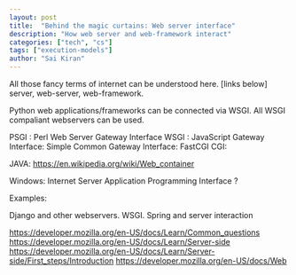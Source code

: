 ```yaml
---
layout: post
title:  "Behind the magic curtains: Web server interface"
description: "How web server and web-framework interact"
categories: ["tech", "cs"]
tags: ["execution-models"]
author: "Sai Kiran"
---
```


All those fancy terms of internet can be understood here. [links below]
server, web-server, web-framework. 


Python web applications/frameworks can be connected via WSGI. All WSGI compaliant webservers can 
be used.

PSGI : Perl Web Server Gateway Interface
WSGI :
JavaScript Gateway Interface:
Simple Common Gateway Interface: 
FastCGI
CGI:

JAVA: https://en.wikipedia.org/wiki/Web_container

Windows: Internet Server Application Programming Interface ?


Examples:

Django and other webservers. WSGI. Spring and server interaction



https://developer.mozilla.org/en-US/docs/Learn/Common_questions
https://developer.mozilla.org/en-US/docs/Learn/Server-side
https://developer.mozilla.org/en-US/docs/Learn/Server-side/First_steps/Introduction
https://developer.mozilla.org/en-US/docs/Web

